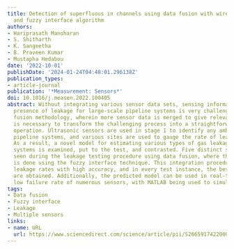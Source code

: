 ```yaml
---
title: Detection of superfluous in channels using data fusion with wireless sensors
  and fuzzy interface algorithm
authors:
- Hariprasath Manoharan
- S. Shitharth
- K. Sangeetha
- B. Praveen Kumar
- Mustapha Hedabou
date: '2022-10-01'
publishDate: '2024-01-24T04:48:01.296138Z'
publication_types:
- article-journal
publication: '*Measurement: Sensors*'
doi: 10.1016/j.measen.2022.100405
abstract: Without integrating various sensor data sets, sensing information in the
  presence of leakage for large-scale pipeline systems is very challenging. A data
  fusion methodology, wherein more sensor data is merged to give relevant information,
  is necessary to transform the challenging process into a straightforward step-by-step
  operation. Ultrasonic sensors are used in stage 1 to identify any ambiguities in
  pipeline systems, and various sites are used to gauge the rate of leak detection.
  As a result, a novel model for estimating various types of gas leakage in pipeline
  systems is examined, put to the test, and contrasted. Five distinct scenarios are
  seen during the leakage testing procedure using data fusion, where the optimization
  is done using the fuzzy interface technique. This integration procedure detects
  leakage rates with high accuracy, and in every test instance, the best outcomes
  are obtained. Additionally, the predicted model can be used in real-time with a
  low failure rate of numerous sensors, with MATLAB being used to simulate the results.
tags:
- Data fusion
- Fuzzy interface
- Leakage
- Multiple sensors
links:
- name: URL
  url: https://www.sciencedirect.com/science/article/pii/S2665917422000393
---
```

